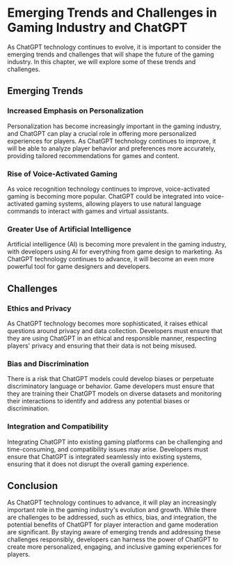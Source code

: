 Emerging Trends and Challenges in Gaming Industry and ChatGPT
================================================================================================================

As ChatGPT technology continues to evolve, it is important to consider the emerging trends and challenges that will shape the future of the gaming industry. In this chapter, we will explore some of these trends and challenges.

Emerging Trends
---------------

### Increased Emphasis on Personalization

Personalization has become increasingly important in the gaming industry, and ChatGPT can play a crucial role in offering more personalized experiences for players. As ChatGPT technology continues to improve, it will be able to analyze player behavior and preferences more accurately, providing tailored recommendations for games and content.

### Rise of Voice-Activated Gaming

As voice recognition technology continues to improve, voice-activated gaming is becoming more popular. ChatGPT could be integrated into voice-activated gaming systems, allowing players to use natural language commands to interact with games and virtual assistants.

### Greater Use of Artificial Intelligence

Artificial intelligence (AI) is becoming more prevalent in the gaming industry, with developers using AI for everything from game design to marketing. As ChatGPT technology continues to advance, it will become an even more powerful tool for game designers and developers.

Challenges
----------

### Ethics and Privacy

As ChatGPT technology becomes more sophisticated, it raises ethical questions around privacy and data collection. Developers must ensure that they are using ChatGPT in an ethical and responsible manner, respecting players' privacy and ensuring that their data is not being misused.

### Bias and Discrimination

There is a risk that ChatGPT models could develop biases or perpetuate discriminatory language or behavior. Game developers must ensure that they are training their ChatGPT models on diverse datasets and monitoring their interactions to identify and address any potential biases or discrimination.

### Integration and Compatibility

Integrating ChatGPT into existing gaming platforms can be challenging and time-consuming, and compatibility issues may arise. Developers must ensure that ChatGPT is integrated seamlessly into existing systems, ensuring that it does not disrupt the overall gaming experience.

Conclusion
----------

As ChatGPT technology continues to advance, it will play an increasingly important role in the gaming industry's evolution and growth. While there are challenges to be addressed, such as ethics, bias, and integration, the potential benefits of ChatGPT for player interaction and game moderation are significant. By staying aware of emerging trends and addressing these challenges responsibly, developers can harness the power of ChatGPT to create more personalized, engaging, and inclusive gaming experiences for players.
